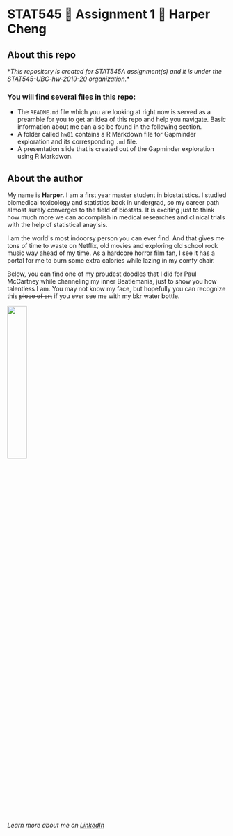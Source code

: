 # STAT545 :hear_no_evil: Assignment 1 :see_no_evil: Harper Cheng
## About this repo
\**This repository is created for STAT545A assignment(s) and it is under the STAT545-UBC-hw-2019-20 organization.*\*

### You will find several files in this repo:
- The `README.md` file which you are looking at right now is served as a preamble for you to get an idea of this repo and help you navigate. Basic information about me can also be found in the following section.
- A folder called `hw01` contains a R Markdown file for Gapminder exploration and its corresponding `.md` file.
- A presentation slide that is created out of the Gapminder exploration using R Markdwon.

## About the author
My name is **Harper**. I am a first year master student in biostatistics. I studied biomedical toxicology and statistics back in undergrad, so my career path almost surely converges to the field of biostats. It is exciting just to think how much more we can accomplish in medical researches and clinical trials with the help of statistical anaylsis.

I am the world's most indoorsy person you can ever find. And that gives me tons of time to waste on Netflix, old movies and exploring old school rock music way ahead of my time. As a hardcore horror film fan, I see it has a portal for me to burn some extra calories while lazing in my comfy chair. 

Below, you can find one of my proudest doodles that I did for Paul McCartney while channeling my inner Beatlemania, just to show you how talentless I am. You may not know my face, but hopefully you can recognize this <del>piece of art</del> if you ever see me with my bkr water bottle.

<img src="https://user-images.githubusercontent.com/54858618/64444765-c2def780-d089-11e9-80a8-a327d42c8856.jpeg" width="30%">

*Learn more about me on [LinkedIn](https://www.linkedin.com/in/xiaolan-cheng-29a510159/)* 
